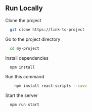 ## Run Locally

Clone the project

```bash
  git clone https://link-to-project
```

Go to the project directory

```bash
  cd my-project
```

Install dependencies

```bash
  npm install
```

Run this command

```bash
    npm install react-scripts --save
```

Start the server

```bash
  npm run start
```

